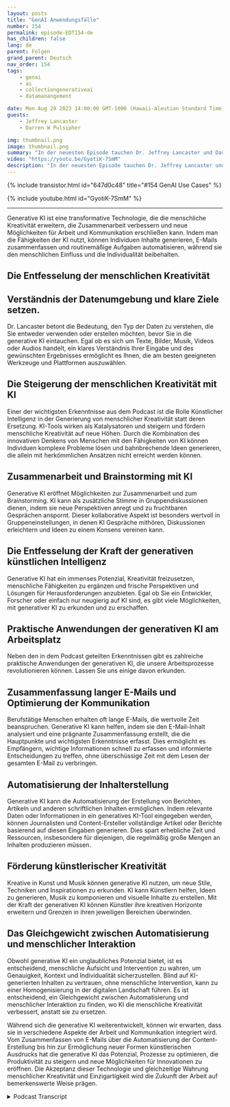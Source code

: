 ```yaml
---
layout: posts
title: "GenAI Anwendungsfälle"
number: 154
permalink: episode-EDT154-de
has_children: false
lang: de
parent: Folgen
grand_parent: Deutsch
nav_order: 154
tags:
    - genai
    - ai
    - collectiongenerativeai
    - datamanangement

date: Mon Aug 28 2023 14:00:00 GMT-1000 (Hawaii-Aleutian Standard Time)
guests:
    - Jeffrey Lancaster
    - Darren W Pulsipher

img: thumbnail.png
image: thumbnail.png
summary: "In der neuesten Episode tauchen Dr. Jeffrey Lancaster und Darren Pulsipher in die praktischen Anwendungsfälle der generativen Künstlichen Intelligenz ein und wie sie menschliche Kreativität in verschiedenen Bereichen entfesseln kann."
video: "https://youtu.be/GyotiK-7SmM"
description: "In der neuesten Episode tauchen Dr. Jeffrey Lancaster und Darren Pulsipher in die praktischen Anwendungsfälle der generativen Künstlichen Intelligenz ein und wie sie menschliche Kreativität in verschiedenen Bereichen entfesseln kann."
---
```


<div>
{% include transistor.html id="647d0c48" title="#154 GenAI Use Cases" %}

{% include youtube.html id="GyotiK-7SmM" %}
</div>

---

Generative KI ist eine transformative Technologie, die die menschliche Kreativität erweitern, die Zusammenarbeit verbessern und neue Möglichkeiten für Arbeit und Kommunikation erschließen kann. Indem man die Fähigkeiten der KI nutzt, können Individuen Inhalte generieren, E-Mails zusammenfassen und routinemäßige Aufgaben automatisieren, während sie den menschlichen Einfluss und die Individualität beibehalten.

## Die Entfesselung der menschlichen Kreativität

## Verständnis der Datenumgebung und klare Ziele setzen.

Dr. Lancaster betont die Bedeutung, den Typ der Daten zu verstehen, die Sie entweder verwenden oder erstellen möchten, bevor Sie in die generative KI eintauchen. Egal ob es sich um Texte, Bilder, Musik, Videos oder Audios handelt, ein klares Verständnis Ihrer Eingabe und des gewünschten Ergebnisses ermöglicht es Ihnen, die am besten geeigneten Werkzeuge und Plattformen auszuwählen.

## Die Steigerung der menschlichen Kreativität mit KI

Einer der wichtigsten Erkenntnisse aus dem Podcast ist die Rolle Künstlicher Intelligenz in der Generierung von menschlicher Kreativität statt deren Ersetzung. KI-Tools wirken als Katalysatoren und steigern und fördern menschliche Kreativität auf neue Höhen. Durch die Kombination des innovativen Denkens von Menschen mit den Fähigkeiten von KI können Individuen komplexe Probleme lösen und bahnbrechende Ideen generieren, die allein mit herkömmlichen Ansätzen nicht erreicht werden können.

## Zusammenarbeit und Brainstorming mit KI

Generative KI eröffnet Möglichkeiten zur Zusammenarbeit und zum Brainstorming. KI kann als zusätzliche Stimme in Gruppendiskussionen dienen, indem sie neue Perspektiven anregt und zu fruchtbaren Gesprächen anspornt. Dieser kollaborative Aspekt ist besonders wertvoll in Gruppeneinstellungen, in denen KI Gespräche mithören, Diskussionen erleichtern und Ideen zu einem Konsens vereinen kann.

## Die Entfesselung der Kraft der generativen künstlichen Intelligenz

Generative KI hat ein immenses Potenzial, Kreativität freizusetzen, menschliche Fähigkeiten zu ergänzen und frische Perspektiven und Lösungen für Herausforderungen anzubieten. Egal ob Sie ein Entwickler, Forscher oder einfach nur neugierig auf KI sind, es gibt viele Möglichkeiten, mit generativer KI zu erkunden und zu erschaffen.

## Praktische Anwendungen der generativen KI am Arbeitsplatz

Neben den in dem Podcast geteilten Erkenntnissen gibt es zahlreiche praktische Anwendungen der generativen KI, die unsere Arbeitsprozesse revolutionieren können. Lassen Sie uns einige davon erkunden.

## Zusammenfassung langer E-Mails und Optimierung der Kommunikation

Berufstätige Menschen erhalten oft lange E-Mails, die wertvolle Zeit beanspruchen. Generative KI kann helfen, indem sie den E-Mail-Inhalt analysiert und eine prägnante Zusammenfassung erstellt, die die Hauptpunkte und wichtigsten Erkenntnisse erfasst. Dies ermöglicht es Empfängern, wichtige Informationen schnell zu erfassen und informierte Entscheidungen zu treffen, ohne überschüssige Zeit mit dem Lesen der gesamten E-Mail zu verbringen.

## Automatisierung der Inhalterstellung

Generative KI kann die Automatisierung der Erstellung von Berichten, Artikeln und anderen schriftlichen Inhalten ermöglichen. Indem relevante Daten oder Informationen in ein generatives KI-Tool eingegeben werden, können Journalisten und Content-Ersteller vollständige Artikel oder Berichte basierend auf diesen Eingaben generieren. Dies spart erhebliche Zeit und Ressourcen, insbesondere für diejenigen, die regelmäßig große Mengen an Inhalten produzieren müssen.

## Förderung künstlerischer Kreativität

Kreative in Kunst und Musik können generative KI nutzen, um neue Stile, Techniken und Inspirationen zu erkunden. KI kann Künstlern helfen, Ideen zu generieren, Musik zu komponieren und visuelle Inhalte zu erstellen. Mit der Kraft der generativen KI können Künstler ihre kreativen Horizonte erweitern und Grenzen in ihren jeweiligen Bereichen überwinden.

## Das Gleichgewicht zwischen Automatisierung und menschlicher Interaktion

Obwohl generative KI ein unglaubliches Potenzial bietet, ist es entscheidend, menschliche Aufsicht und Intervention zu wahren, um Genauigkeit, Kontext und Individualität sicherzustellen. Blind auf KI-generierten Inhalten zu vertrauen, ohne menschliche Intervention, kann zu einer Homogenisierung in der digitalen Landschaft führen. Es ist entscheidend, ein Gleichgewicht zwischen Automatisierung und menschlicher Interaktion zu finden, wo KI die menschliche Kreativität verbessert, anstatt sie zu ersetzen.

Während sich die generative KI weiterentwickelt, können wir erwarten, dass sie in verschiedene Aspekte der Arbeit und Kommunikation integriert wird. Vom Zusammenfassen von E-Mails über die Automatisierung der Content-Erstellung bis hin zur Ermöglichung neuer Formen künstlerischen Ausdrucks hat die generative KI das Potenzial, Prozesse zu optimieren, die Produktivität zu steigern und neue Möglichkeiten für Innovationen zu eröffnen. Die Akzeptanz dieser Technologie und gleichzeitige Wahrung menschlicher Kreativität und Einzigartigkeit wird die Zukunft der Arbeit auf bemerkenswerte Weise prägen.



<details>
<summary> Podcast Transcript </summary>

<p></p>

</details>
